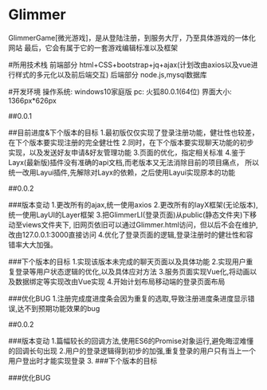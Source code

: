 # Glimmer
GlimmerGame[微光游戏]，是从登陆注册，到服务大厅，乃至具体游戏的一体化网站
最后，它会有属于它的一套游戏编辑标准以及框架

#所用技术栈
前端部分 html+CSS+bootstrap+jq+ajax(计划改由axios以及vue进行样式的多元化以及前后端交互)
后端部分 node.js,mysql数据库

#开发环境
	操作系统:	windows10家庭版
	pc:				火狐80.0.1(64位)
	界面大小: 1366px*626px

##0.0.1

##目前进度&下个版本的目标
  1.最初版仅仅实现了登录注册功能，健壮性也较差，在下个版本要实现注册的完全健壮性
  2.同时，在下个版本要实现聊天功能的初步实现，以及发送好友申请&好友管理功能
  3.页面的优化，指定相关标准
	4.鉴于Layx(最新版)插件没有准确的api文档,而老版本又无法消除目前的项目痛点，
所以统一改用Layui插件,先解除对Layx的依赖，之后使用Layui实现原本的功能


##0.0.2

###版本变动
	1.更改所有的ajax,统一使用axios
	2.更改所有的layX框架(无论版本),统一使用LayUI的Layer框架
	3.把GlimmerLI(登录页面)从public(静态文件夹)下移动至views文件夹下,
旧网页依旧可以通过Glimmer.html访问，但以后不会在维护,改由127.0.0.1:3000直接访问
	4.优化了登录页面的逻辑,登录注册时的健壮性和容错率大大加强。

###下个版本的目标
	1.实现该版本未完成的聊天页面以及具体功能
	2.实现用户重复登录等用户状态逻辑的优化,以及具体应对方法
	3.服务页面实现Vue化,将动画以及数据绑定等实现改由Vue实现
	4.开始计划布局移动端的登录页面布局
	
###优化BUG
	1.注册完成度进度条会因为重复的选取,导致注册进度条进度显示错误,达不到预期功能效果的bug
	
	
##0.0.2

###版本变动
		1.篇幅较长的回调方法,使用ES6的Promise对象运行,避免晦涩难懂的回调长句出现
		2.用户的登录逻辑得到初步的加强,重复登录的用户只有当上一个用户登出时才能实现登录
		3.
###下个版本的目标

###优化BUG
		